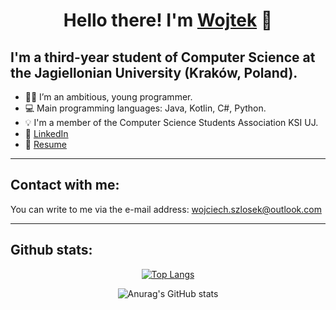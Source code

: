 # <h1 align="center"> Hello there! I'm [Wojtek](https://wszlosek.github.io/website/) :wave:</h1>

## I'm a third-year student of Computer Science at the Jagiellonian University (Kraków, Poland). 

- 👨‍💻  I’m an ambitious, young programmer.
- 💻  Main programming languages: Java, Kotlin, C#, Python.
- 💡  I'm a member of the Computer Science Students Association KSI UJ.
- 💼 [LinkedIn](https://www.linkedin.com/in/wojciech-szlosek/)
- 📄  [Resume](https://wszlosek.github.io/website/resume.pdf)

---


## Contact with me:

You can write to me via the e-mail address: <wojciech.szlosek@outlook.com>

---


## Github stats:

<div align="center"> 
         
[![Top Langs](https://github-readme-stats.vercel.app/api/top-langs/?username=wszlosek&hide=javascript,html,tex,scss,css)](https://github.com/anuraghazra/github-readme-stats)
         
![Anurag's GitHub stats](https://github-readme-stats.vercel.app/api?username=wszlosek&show_icons=true) </div>
